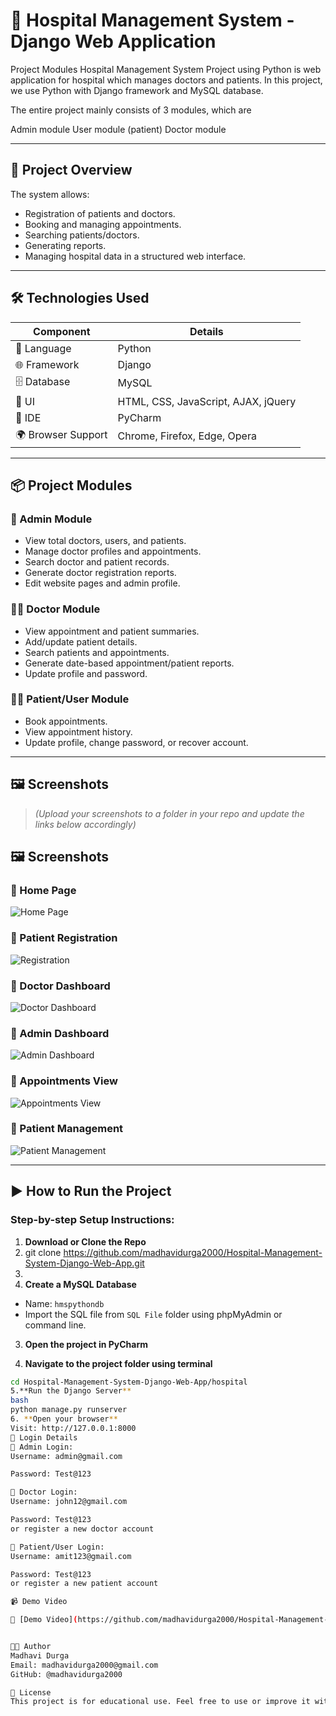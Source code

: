 # 🏥 Hospital Management System - Django Web Application

Project Modules
Hospital Management System Project using Python is web application for hospital which manages doctors and patients. In this project, we use Python with Django framework and MySQL database.

The entire project mainly consists of 3 modules, which are

Admin module
User module (patient)
Doctor module

---

## 🚀 Project Overview

The system allows:

- Registration of patients and doctors.
- Booking and managing appointments.
- Searching patients/doctors.
- Generating reports.
- Managing hospital data in a structured web interface.

---

## 🛠️ Technologies Used

| Component        | Details                        |
|------------------|-------------------------------|
| 🐍 Language       | Python                        |
| 🌐 Framework      | Django                        |
| 🗄️ Database       | MySQL                         |
| 🎨 UI             | HTML, CSS, JavaScript, AJAX, jQuery |
| 🧠 IDE            | PyCharm                       |
| 🌍 Browser Support| Chrome, Firefox, Edge, Opera |

---

## 📦 Project Modules

### 🔐 Admin Module
- View total doctors, users, and patients.
- Manage doctor profiles and appointments.
- Search doctor and patient records.
- Generate doctor registration reports.
- Edit website pages and admin profile.

### 👨‍⚕️ Doctor Module
- View appointment and patient summaries.
- Add/update patient details.
- Search patients and appointments.
- Generate date-based appointment/patient reports.
- Update profile and password.

### 👨‍💼 Patient/User Module
- Book appointments.
- View appointment history.
- Update profile, change password, or recover account.

---

## 🖼️ Screenshots

> *(Upload your screenshots to a folder in your repo and update the links below accordingly)*

## 🖼️ Screenshots

### 🔹 Home Page  
![Home Page](screenshots/Hospital-Management-System-1020x1536%201.png)

### 🔹 Patient Registration  
![Registration](screenshots/HMS-Patient-Registration-1536x1172%203.png)

### 🔹 Doctor Dashboard  
![Doctor Dashboard](screenshots/Hospital-Management-System-Dashboard-9-1536x804%204.png)

### 🔹 Admin Dashboard  
![Admin Dashboard](screenshots/Hospital-Management-System-Dashboard-1536x730%205.png)

### 🔹 Appointments View  
![Appointments View](screenshots/Hospital-Management-System-Dashboard-7-1024x486%206.png)

### 🔹 Patient Management  
![Patient Management](screenshots/Hospital-Management-System-Dashboard-6-1024x486%207.png)


---

## ▶️ How to Run the Project

### Step-by-step Setup Instructions:

1. **Download or Clone the Repo**
2. git clone https://github.com/madhavidurga2000/Hospital-Management-System-Django-Web-App.git
3. 
2. **Create a MySQL Database**  
- Name: `hmspythondb`
- Import the SQL file from `SQL File` folder using phpMyAdmin or command line.

3. **Open the project in PyCharm**

4. **Navigate to the project folder using terminal**  
```bash
cd Hospital-Management-System-Django-Web-App/hospital
5.**Run the Django Server**
bash
python manage.py runserver
6. **Open your browser**
Visit: http://127.0.0.1:8000
🔑 Login Details
🔸 Admin Login:
Username: admin@gmail.com

Password: Test@123

🔸 Doctor Login:
Username: john12@gmail.com

Password: Test@123
or register a new doctor account

🔸 Patient/User Login:
Username: amit123@gmail.com

Password: Test@123
or register a new patient account

📹 Demo Video

🎥 [Demo Video](https://github.com/madhavidurga2000/Hospital-Management-System-Django-Web-App/blob/main/demo.mp4?raw=true)


👩‍💻 Author
Madhavi Durga
Email: madhavidurga2000@gmail.com
GitHub: @madhavidurga2000

📄 License
This project is for educational use. Feel free to use or improve it with credit.


 

